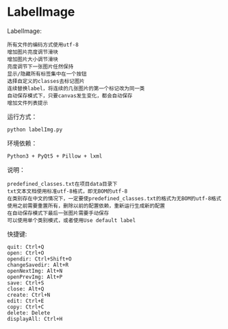 # LabelImage
LabelImage:

    所有文件的编码方式使用utf-8
    增加图片亮度调节滑块
    增加图片大小调节滑块
    亮度调节下一张图片任然保持
    显示/隐藏所有标签集中在一个按钮
    选择自定义的classes去标记图片
    连续替换label，将连续的几张图片的第一个标记改为同一类
    自动保存模式下，只要canvas发生变化，都会自动保存
    增加文件列表提示

运行方式：

    python labelImg.py

环境依赖：

    Python3 + PyQt5 + Pillow + lxml

说明：

    predefined_classes.txt在项目data目录下
    txt文本文档使用标准utf-8格式，即无BOM的utf-8
    在类别存在中文的情况下，一定要使predefined_classes.txt的格式为无BOM的utf-8格式
    使用之前需要重置所有，删除以前的配置依赖，重新运行生成新的配置
    在自动保存模式下最后一张图片需要手动保存
    可以使用单个类别模式，或者使用Use default label

快捷键:

    quit: Ctrl+Q
    open: Ctrl+O
    opendir: Ctrl+Shift+O
    changeSavedir: Alt+R
    openNextImg: Alt+N
    openPrevImg: Alt+P
    save: Ctrl+S
    close: Alt+Q
    create: Ctrl+N
    edit: Ctrl+E
    copy: Ctrl+C
    delete: Delete
    displayAll: Ctrl+H



